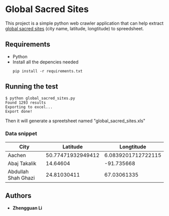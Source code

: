 # Global Sacred Sites
This project is a simple python web crawler application that can help extract [global sacred sites](https://sacredsites.com/) (city name, latitude, longtitude) to spreedsheet.


## Requirements

- Python
- Install all the depencies needed
    ```
    pip install -r requirements.txt
    ```

## Running the test

```
$ python global_sacred_sites.py
Found 1293 results
Exporting to excel...
Export done!
```

Then it will generate a spreetsheet named "global_sacred_sites.xls"

### Data snippet

|City| Latitude|Longtitude|
|---|---|---|
|Aachen|50.77471932949412|6.0839201712722115|
|Abaj Takalik |14.64604|-91.735668|
|Abdullah Shah Ghazi|24.81030411|67.03061335|

## Authors

* **Zhengguan Li**
